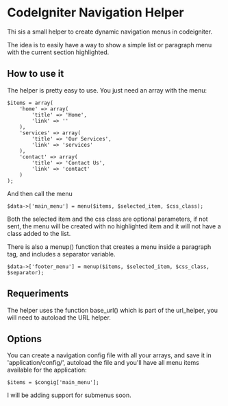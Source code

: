 CodeIgniter Navigation Helper
=============================

Thi sis a small helper to create dynamic navigation menus in codeigniter. 

The idea is to easily have a way to show a simple list or paragraph menu with the current section highlighted.

How to use it
-------------

The helper is pretty easy to use. You just need an array with the menu:

    $items = array(
        'home' => array(
            'title' => 'Home',
            'link' => ''
        ),
        'services' => array(
            'title' => 'Our Services',
            'link' => 'services'
        ),
        'contact' => array(
            'title' => 'Contact Us',
            'link' => 'contact'
        )
    );

And then call the menu

    $data->['main_menu'] = menu($items, $selected_item, $css_class);

Both the selected item and the css class are optional parameters, if not sent, the menu will be created with no highlighted item and it will not have a class added to the list.

There is also a menup() function that creates a menu inside a paragraph tag, and includes a separator variable.

    $data->['footer_menu'] = menup($items, $selected_item, $css_class, $separator);

Requeriments
------------

The helper uses the function base_url() which is part of the url_helper, you will need to autoload the URL helper.

Options
-------

You can create a navigation config file with all your arrays, and save it in 'application/config/', autoload the file and you'll have all menu items available for the application:

    $items = $congig['main_menu'];

I will be adding support for submenus soon.
